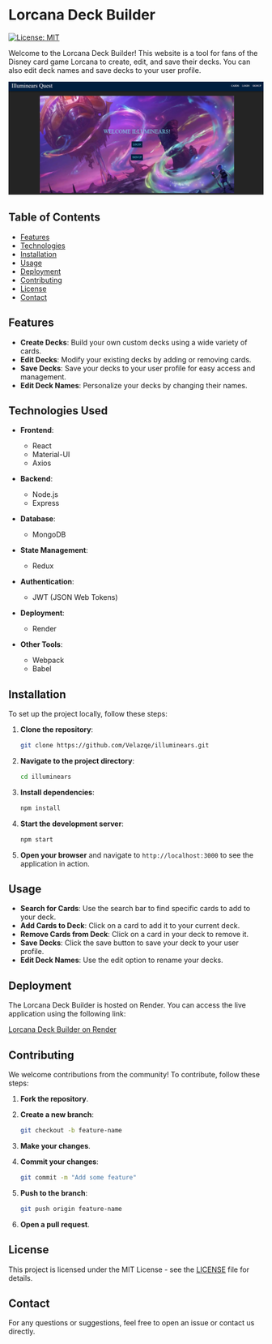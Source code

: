 # Lorcana Deck Builder
  [![License: MIT](https://img.shields.io/badge/License-MIT-yellow.svg)](https://opensource.org/licenses/MIT)

Welcome to the Lorcana Deck Builder! This website is a tool for fans of the Disney card game Lorcana to create, edit, and save their decks. You can also edit deck names and save decks to your user profile.

![Alt text](./client/public/Screenshot.png)

  ## Table of Contents

  * [Features](#features)
  * [Technologies](#technologies-used)
  * [Installation](#installation)
  * [Usage](#usage)
  * [Deployment](#deployment)
  * [Contributing](#contributing)
  * [License](#license)
  * [Contact](#contact)

## Features

- **Create Decks**: Build your own custom decks using a wide variety of cards.
- **Edit Decks**: Modify your existing decks by adding or removing cards.
- **Save Decks**: Save your decks to your user profile for easy access and management.
- **Edit Deck Names**: Personalize your decks by changing their names.

## Technologies Used

- **Frontend**:
  - React
  - Material-UI
  - Axios

- **Backend**:
  - Node.js
  - Express

- **Database**:
  - MongoDB

- **State Management**:
  - Redux

- **Authentication**:
  - JWT (JSON Web Tokens)

- **Deployment**:
  - Render

- **Other Tools**:
  - Webpack
  - Babel

## Installation

To set up the project locally, follow these steps:

1. **Clone the repository**:

    ```sh
    git clone https://github.com/Velazqe/illuminears.git
    ```

2. **Navigate to the project directory**:

    ```sh
    cd illuminears
    ```

3. **Install dependencies**:

    ```sh
    npm install
    ```

4. **Start the development server**:

    ```sh
    npm start
    ```

5. **Open your browser** and navigate to `http://localhost:3000` to see the application in action.

## Usage

- **Search for Cards**: Use the search bar to find specific cards to add to your deck.
- **Add Cards to Deck**: Click on a card to add it to your current deck.
- **Remove Cards from Deck**: Click on a card in your deck to remove it.
- **Save Decks**: Click the save button to save your deck to your user profile.
- **Edit Deck Names**: Use the edit option to rename your decks.

## Deployment

The Lorcana Deck Builder is hosted on Render. You can access the live application using the following link:

[Lorcana Deck Builder on Render](https://your-app-url-on-render.com)

## Contributing

We welcome contributions from the community! To contribute, follow these steps:

1. **Fork the repository**.
2. **Create a new branch**:

    ```sh
    git checkout -b feature-name
    ```

3. **Make your changes**.
4. **Commit your changes**:

    ```sh
    git commit -m "Add some feature"
    ```

5. **Push to the branch**:

    ```sh
    git push origin feature-name
    ```

6. **Open a pull request**.

## License

This project is licensed under the MIT License - see the [LICENSE](LICENSE) file for details.

## Contact

For any questions or suggestions, feel free to open an issue or contact us directly.
